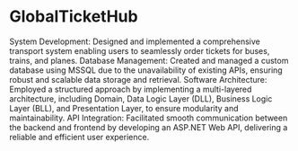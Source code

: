 # GlobalTicketHub

System Development: Designed and implemented a comprehensive transport system enabling users to seamlessly order tickets for buses, trains, and planes.
Database Management: Created and managed a custom database using MSSQL due to the unavailability of existing APIs, ensuring robust and scalable data storage and retrieval.
Software Architecture: Employed a structured approach by implementing a multi-layered architecture, including Domain, Data Logic Layer (DLL), Business Logic Layer (BLL), and Presentation Layer, to ensure modularity and maintainability.
API Integration: Facilitated smooth communication between the backend and frontend by developing an ASP.NET Web API, delivering a reliable and efficient user experience.
